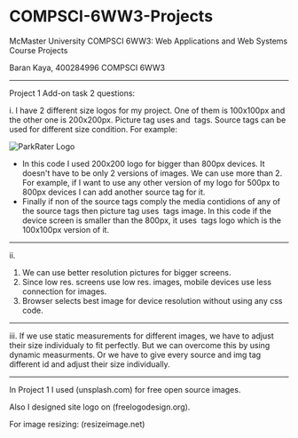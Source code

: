 # COMPSCI-6WW3-Projects
McMaster University COMPSCI 6WW3: Web Applications and Web Systems Course Projects

Baran Kaya, 400284996
COMPSCI 6WW3

-----------------------------------
Project 1 Add-on task 2 questions:

i. I have 2 different size logos for my project. One of them is 100x100px and the other 
one is 200x200px. Picture tag uses <source> and <img> tags. Source tags can be used for 
different size condition. For example:

<picture id="websiteLogo">
	<source media="(min-width: 800px)" id="websiteLogoBig"
        	srcset="../Images/Logo.png">
	<img src="../Images/LogoSmall.png" alt="ParkRater Logo"
        	id="websiteLogoSmall">
</picture>

- In this code I used 200x200 logo for bigger than 800px devices. It doesn't have to be only 
2 versions of images. We can use more than 2. For example, if I want to use any other version 
of my logo for 500px to 800px devices I can add another source tag for it.
- Finally if non of the source tags comply the media contidions of any of the source tags 
then picture tag uses <img> tags image. In this code if the device screen is smaller than the 
800px, it uses <img> tags logo which is the 100x100px version of it.

-----

ii.
1) We can use better resolution pictures for bigger screens.
2) Since low res. screens use low res. images, mobile devices use less connection for images.
3) Browser selects best image for device resolution without using any css code.

-----

iii. If we use static measurements for different images, we have to adjust their size 
individualy to fit perfectly. But we can overcome this by using dynamic measurments. Or 
we have to give every source and img tag different id and adjust their size individually.


-----------------------------------

In Project 1 I used (unsplash.com) for free open source images.

Also I designed site logo on (freelogodesign.org).

For image resizing: (resizeimage.net)

